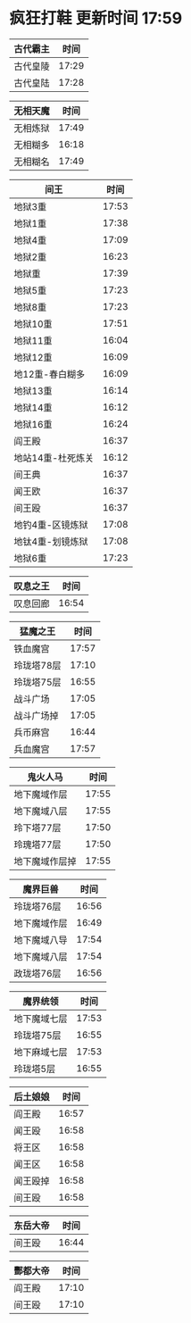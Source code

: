# 疯狂打鞋 更新时间 17:59

| 古代霸主   | 时间    |
|--------|-------|
| 古代皇陵 | 17:29 |
| 古代皇陆 | 17:28 |

| 无相天魔   | 时间    |
|--------|-------|
| 无相炼狱 | 17:49 |
| 无相糊多 | 16:18 |
| 无相糊名 | 17:49 |

| 间王   | 时间    |
|--------|-------|
| 地狱3重 | 17:53 |
| 地狱1重 | 17:38 |
| 地狱4重 | 17:09 |
| 地狱2重 | 16:23 |
| 地狱重 | 17:39 |
| 地狱5重 | 17:23 |
| 地狱8重 | 17:23 |
| 地狱10重 | 17:51 |
| 地狱11重 | 16:04 |
| 地狱12重 | 16:09 |
| 地12重-春白糊多 | 16:09 |
| 地狱13重 | 16:14 |
| 地狱14重 | 16:12 |
| 地狱16重 | 16:24 |
| 阎王殿 | 16:37 |
| 地站14重-杜死炼关 | 16:12 |
| 间王典 | 16:37 |
| 闻王欧 | 16:37 |
| 间王殴 | 16:37 |
| 地钓4重-区镜炼狱 | 17:08 |
| 地钛4重-划镜炼狱 | 17:08 |
| 地狱6重 | 17:23 |

| 叹息之王   | 时间    |
|--------|-------|
| 叹息回廊 | 16:54 |

| 猛魔之王   | 时间    |
|--------|-------|
| 铁血魔宫 | 17:57 |
| 玲珑塔78层 | 17:10 |
| 玲珑塔75层 | 16:55 |
| 战斗广场 | 17:05 |
| 战斗广场掉 | 17:05 |
| 兵币麻宫 | 16:44 |
| 兵血魔宫 | 17:57 |

| 鬼火人马   | 时间    |
|--------|-------|
| 地下魔域作层 | 17:55 |
| 地下魔域八层 | 17:55 |
| 玲下塔77层 | 17:50 |
| 玲瑰塔77层 | 17:50 |
| 地下魔域作层掉 | 17:55 |

| 魔界巨兽   | 时间    |
|--------|-------|
| 玲珑塔76层 | 16:56 |
| 地下魔域作层 | 16:49 |
| 地下魔域八导 | 17:54 |
| 地下魔域八层 | 17:54 |
| 政珑塔76层 | 16:56 |

| 魔界统领   | 时间    |
|--------|-------|
| 地下魔域七层 | 17:53 |
| 玲珑塔75层 | 16:55 |
| 地下麻域七层 | 17:53 |
| 玲珑塔5层 | 16:55 |

| 后土娘娘   | 时间    |
|--------|-------|
| 阎王殿 | 16:57 |
| 闻王殴 | 16:58 |
| 将王区 | 16:58 |
| 闻王区 | 16:58 |
| 闻王殴掉 | 16:58 |
| 间王殴 | 16:58 |

| 东岳大帝   | 时间    |
|--------|-------|
| 间王殴 | 16:44 |

| 酆都大帝   | 时间    |
|--------|-------|
| 阎王殿 | 17:10 |
| 间王殴 | 17:10 |